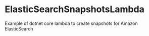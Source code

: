 # ElasticSearchSnapshotsLambda
Example of dotnet core lambda to create snapshots for Amazon ElasticSearch
